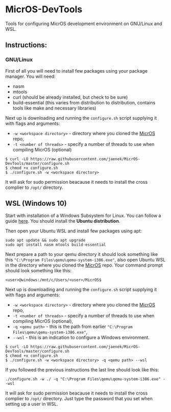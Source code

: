 # MicrOS-DevTools
Tools for configuring MicrOS development environment on GNU/Linux and WSL.

## Instructions:

### GNU/Linux
First of all you will need to install few packages using your package manager.
You will need:
- nasm
- mtools
- curl (should be already installed, but check to be sure)
- build-essential (this varies from distribution to distribution, contains tools like make and necessary libraries)

Next up is downloading and running the `configure.sh` script supplying it with flags and arguments:
- `-w <workspace directory>` - directory where you cloned the [MicrOS](https://github.com/Tearth/MicrOS) repo,
- `-t <number of threads>` - specify a number of threads to use when compiling MicrOS (optional)
```
$ curl -LO https://raw.githubusercontent.com/jaenek/MicrOS-DevTools/master/configure.sh
$ chmod +x configure.sh
$ ./configure.sh -w <workspace directory>
```
It will ask for sudo permission beacause it needs to install the cross complier to `/opt/` directory.

## WSL (Windows 10)
Start with installation of a Windows Subsystem for Linux. You can follow a guide [here](https://docs.microsoft.com/en-us/windows/wsl/install-win10). You should install the **Ubuntu distribution**.

Then open your Ubuntu WSL and install few packages using apt:
```
sudo apt update && sudo apt upgrade
sudo apt install nasm mtools build-essential
```

Next prepare a path to your qemu directory it should look something like this `"C:\Program Files\qemu\qemu-system-i386.exe"`, also open Ubuntu WSL in the directory where you cloned the [MicrOS](https://github.com/Tearth/MicrOS) repo. Your command prompt should look something like this:
```
<user>@windows:/mnt/c/Users/<user>/MicrOS$
```
  
Next up is downloading and running the `configure.sh` script supplying it with flags and arguments:
- `-w <workspace directory>` - directory where you cloned the [MicrOS](https://github.com/Tearth/MicrOS) repo,
- `-t <number of threads>` - specify a number of threads to use when compiling MicrOS (optional),
- `-q <qemu path>` - this is the path from earlier `"C:\Program Files\qemu\qemu-system-i386.exe"`,
- `--wsl` - this is an indication to configure a Windows environment.
```
$ curl -LO https://raw.githubusercontent.com/jaenek/MicrOS-DevTools/master/configure.sh
$ chmod +x configure.sh
$ ./configure.sh -w <workspace directory> -q <qemu path> --wsl
```
If you followed the previous instructions the last line should look like this:
```
./configure.sh -w ./ -q "C:\Program Files\qemu\qemu-system-i386.exe" --wsl
```
It will ask for sudo permission beacause it needs to install the cross complier to `/opt/` directory. Just type the password that you set when setting up a user in WSL.
